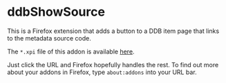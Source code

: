 # ddbShowSource

This is a Firefox extension that adds a button to a DDB item page that links to the metadata source code.

The `*.xpi` file of this addon is available [here](https://raw.githubusercontent.com/alexander-winkler/ddbshowsource/main/xpi/f02131b55ede4cf0aedc-1.1.xpi).

Just click the URL and Firefox hopefully handles the rest. To find out more about your addons in Firefox, type `about:addons` into your URL bar.

